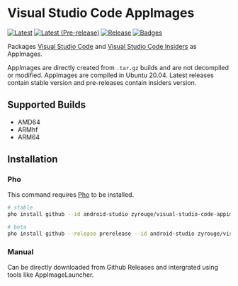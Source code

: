 # Visual Studio Code AppImages

[![Latest](https://img.shields.io/endpoint?url=https%3A%2F%2Fraw.githubusercontent.com%2Fzyrouge%2Fvisual-studio-code-appimages%2Fdist-badges%2Fbadge-latest.json)](https://github.com/zyrouge/visual-studio-code-appimages/releases/latest)
[![Latest (Pre-release)](https://img.shields.io/endpoint?url=https%3A%2F%2Fraw.githubusercontent.com%2Fzyrouge%2Fvisual-studio-code-appimages%2Fdist-badges%2Fbadge-prerelease.json)](https://github.com/zyrouge/visual-studio-code-appimages/releases)
[![Release](https://github.com/zyrouge/visual-studio-code-appimages/actions/workflows/release.yml/badge.svg)](https://github.com/zyrouge/visual-studio-code-appimages/actions/workflows/release.yml)
[![Badges](https://github.com/zyrouge/visual-studio-code-appimages/actions/workflows/badges.yml/badge.svg)](https://github.com/zyrouge/visual-studio-code-appimages/actions/workflows/badges.yml)

Packages [Visual Studio Code](https://code.visualstudio.com/) and [Visual Studio Code Insiders](https://code.visualstudio.com/insiders/) as AppImages.

AppImages are directly created from `.tar.gz` builds and are not decompiled or modified. AppImages are compiled in Ubuntu 20.04. Latest releases contain stable version and pre-releases contain insiders version.

## Supported Builds

-   AMD64
-   ARMhf
-   ARM64

## Installation

### Pho

This command requires [Pho](https://github.com/zyrouge/pho) to be installed.

```bash
# stable
pho install github --id android-studio zyrouge/visual-studio-code-appimages

# beta
pho install github --release prerelease --id android-studio zyrouge/visual-studio-code-appimages
```

### Manual

Can be directly downloaded from Github Releases and intergrated using tools like AppImageLauncher.
